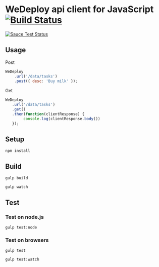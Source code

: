 # WeDeploy api client for JavaScript [![Build Status](http://img.shields.io/travis/wedeploy/api.js/master.svg?style=flat)](https://travis-ci.org/wedeploy/api.js)

[![Sauce Test Status](https://saucelabs.com/browser-matrix/launchpad-api.svg)](https://travis-ci.org/wedeploy/api-js)

## Usage

Post

```javascript
WeDeploy
    .url('/data/tasks')
    .post({ desc: 'Buy milk' });
```

Get

```javascript
WeDeploy
   .url('/data/tasks')
   .get()
   .then(function(clientResponse) {
        console.log(clientResponse.body())
   });
```

## Setup

```
npm install
```

## Build

```
gulp build
```

```
gulp watch
```

## Test

### Test on node.js

```
gulp test:node
```


### Test on browsers

```
gulp test
```

```
gulp test:watch
```

